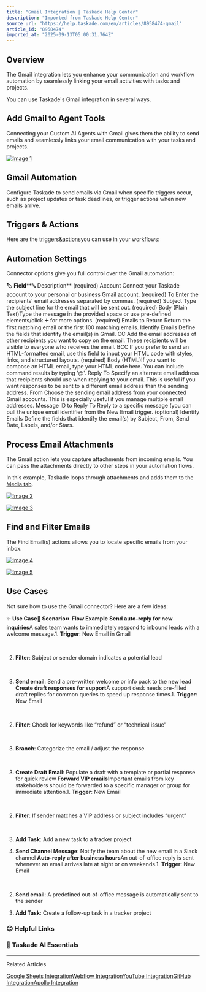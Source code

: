 ```yaml
---
title: "Gmail Integration | Taskade Help Center"
description: "Imported from Taskade Help Center"
source_url: "https://help.taskade.com/en/articles/8958474-gmail"
article_id: "8958474"
imported_at: "2025-09-13T05:00:31.764Z"
---
```


**Overview**
------------

The Gmail integration lets you enhance your communication and workflow automation by seamlessly linking your email activities with tasks and projects.

You can use Taskade's Gmail integration in several ways.

**Add Gmail to Agent Tools**
----------------------------

Connecting your Custom AI Agents with Gmail gives them the ability to send emails and seamlessly links your email communication with your tasks and projects.

[![Image 1](../../.gitbook/assets/imported/gmail-1.jpg)](https://downloads.intercomcdn.com/i/o/1086199296/98fd2a9d72222fc12ae1940a/gmail-agent-tool.jpg?expires=1757741400&signature=2da2de8cae8f1fb12d4dbf39155b083ce6c5e879373842b1d8b45e4b386feea5&req=dSAvEMh3lINWX%2FMW1HO4zeI5WTYDORm1EXa%2BLJou12flh50AjQkZnCpzVrKA%0ApC3XYKVeS%2BiMTwlMhA0%3D%0A)

**Gmail Automation**
--------------------

Configure Taskade to send emails via Gmail when specific triggers occur, such as project updates or task deadlines, or trigger actions when new emails arrive.

**Triggers & Actions**
----------------------

Here are the [triggers](https://intercom.help/taskade/en/articles/8958469)&[actions](https://intercom.help/taskade/en/articles/8958467)you can use in your workflows:

**Automation Settings**
-----------------------

Connector options give you full control over the Gmail automation:

**🏷️ Field****🔤 Description**
(required) Account Connect your Taskade account to your personal or business Gmail account.
(required) To Enter the recipients' email addresses separated by commas.
(required) Subject Type the subject line for the email that will be sent out.
(required) Body (Plain Text)Type the message in the provided space or use pre-defined elements/click ➕ for more options.
(required) Emails to Return Return the first matching email or the first 100 matching emails.
Identify Emails Define the fields that identify the email(s) in Gmail.
CC Add the email addresses of other recipients you want to copy on the email. These recipients will be visible to everyone who receives the email.
BCC If you prefer to send an HTML-formatted email, use this field to input your HTML code with styles, links, and structured layouts.
(required) Body (HTML)If you want to compose an HTML email, type your HTML code here. You can include command results by typing '@'.
Reply To Specify an alternate email address that recipients should use when replying to your email. This is useful if you want responses to be sent to a different email address than the sending address.
From Choose the sending email address from your connected Gmail accounts. This is especially useful if you manage multiple email addresses.
Message ID to Reply To Reply to a specific message (you can pull the unique email identifier from the New Email trigger.
(optional) Identify Emails Define the fields that identify the email(s) by Subject, From, Send Date, Labels, and/or Stars.

Process Email Attachments
-------------------------

The Gmail action lets you capture attachments from incoming emails. You can pass the attachments directly to other steps in your automation flows.

In this example, Taskade loops through attachments and adds them to the [Media tab](https://help.taskade.com/en/articles/8958461-media-tab).

[![Image 2](../../.gitbook/assets/imported/gmail-2.jpg)](https://downloads.intercomcdn.com/i/o/plyqw4hf/1465463758/8e794e580fe292070bdc84029007/gmail-attachments-1.jpg?expires=1757741400&signature=ac506be9009e623887014fdff62e12047285776b112a19f898d9e5a72214d2a7&req=dSQhE814noZaUfMW1HO4zT9AF%2F2sxpLImoohTKNh0ptobYAyYVZgD%2BgaEUgU%0A1RwoiHRouYnSKPE5Et8%3D%0A)

[![Image 3](../../.gitbook/assets/imported/gmail-3.jpg)](https://downloads.intercomcdn.com/i/o/plyqw4hf/1464839734/81696e5e0c932f274221379f1749/gmail-attachments-2.jpg?expires=1757741400&signature=1ed3f3fb3cf7937a9376c2a38874dcbd68bab8226f46da3c5b0ce22eca7bc159&req=dSQhEsF9lIZcXfMW1HO4zZ51MMMS2fo3xYtbQ7F7iZoFlX5m4GEi0NFQ3B%2Fu%0ANay%2Fg5tueYHlEIJjRv8%3D%0A)

Find and Filter Emails
----------------------

The Find Email(s) actions allows you to locate specific emails from your inbox.

[![Image 4](../../.gitbook/assets/imported/gmail-4.jpg)](https://downloads.intercomcdn.com/i/o/plyqw4hf/1555414550/119ab2c54a4025fa421609ef3bac/find-emails-2.jpg?expires=1757741400&signature=4142e6762d107eac14db461468ebd919ad50b05a1b6412012c1661d142758a1c&req=dSUiE81%2FmYRaWfMW1HO4zWM1nvDhRnlJvqMRbq64g1R5WMDNJ8Yut4oVzxzS%0A0z9IvJibKdSsuGeQVxI%3D%0A)

[![Image 5](../../.gitbook/assets/imported/gmail-5.jpg)](https://downloads.intercomcdn.com/i/o/plyqw4hf/1555419619/6beae1f0f72c1e91c0ae8c3a597f/find-emails-3.jpg?expires=1757741400&signature=c2d2f4e975109001acfb67f215e4bc2d1229b762bd6ed167ab7fe04b7e5c5dda&req=dSUiE81%2FlIdeUPMW1HO4zZbOWBmZI1ajcGYq6ZVVW6UH7rfSXjmMyp0tdA1I%0AaZA3mSrouGtLykDCQXg%3D%0A)

**Use Cases**
-------------

Not sure how to use the Gmail connector? Here are a few ideas:

✨ **Use Case**💭 **Scenario**⏩ **Flow Example**
**Send auto-reply for new inquiries**A sales team wants to immediately respond to inbound leads with a welcome message.1. **Trigger**: New Email in Gmail

​

2. **Filter**: Subject or sender domain indicates a potential lead

​

3. **Send email**: Send a pre-written welcome or info pack to the new lead
**Create draft responses for support**A support desk needs pre-filled draft replies for common queries to speed up response times.1. **Trigger**: New Email

​

2. **Filter**: Check for keywords like “refund” or “technical issue”

​

3. **Branch**: Categorize the email / adjust the response

​

3. **Create Draft Email**: Populate a draft with a template or partial response for quick review
**Forward VIP emails**Important emails from key stakeholders should be forwarded to a specific manager or group for immediate attention.1. **Trigger**: New Email

​

2. **Filter**: If sender matches a VIP address or subject includes “urgent”

​

3. **Add Task**: Add a new task to a tracker project

4. **Send Channel Message**: Notify the team about the new email in a Slack channel
**Auto-reply after business hours**An out-of-office reply is sent whenever an email arrives late at night or on weekends.1. **Trigger**: New Email

​

2. **Send email**: A predefined out-of-office message is automatically sent to the sender

3. **Add Task**: Create a follow-up task in a tracker project
### **😊 Helpful Links**
### 🤖 **Taskade AI Essentials**

* * *

Related Articles

[Google Sheets Integration](https://help.taskade.com/en/articles/8958475-google-sheets-integration)[Webflow Integration](https://help.taskade.com/en/articles/9100509-webflow-integration)[YouTube Integration](https://help.taskade.com/en/articles/9787345-youtube-integration)[GitHub Integration](https://help.taskade.com/en/articles/10393224-github-integration)[Apollo Integration](https://help.taskade.com/en/articles/10856609-apollo-integration)